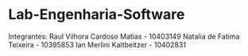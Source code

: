 # Lab-Engenharia-Software

Integrantes:
Raul Vilhora Cardoso Matias - 10403149
Natalia de Fatima Teixeira - 10395853
Ian Merlini Kaltbeitzer - 10402831
